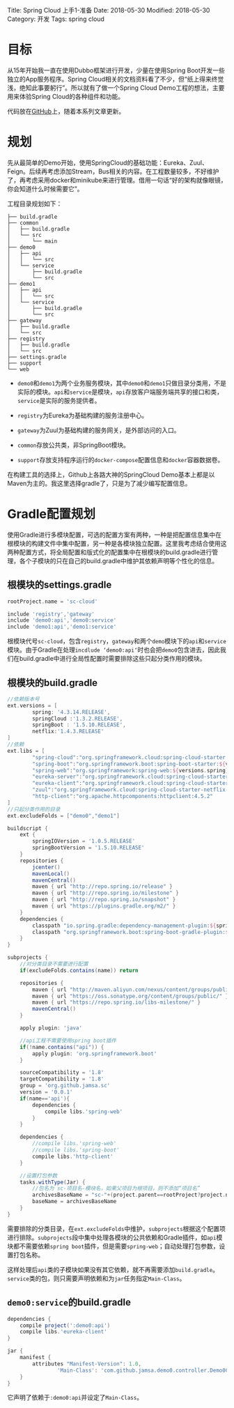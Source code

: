 Title: Spring Cloud 上手1-准备
Date: 2018-05-30
Modified: 2018-05-30
Category: 开发
Tags: spring cloud

# 目标

从15年开始我一直在使用Dubbo框架进行开发，少量在使用Spring Boot开发一些独立的App服务程序。Spring Cloud相关的文档资料看了不少，但“纸上得来终觉浅，绝知此事要躬行”。所以就有了做一个Spring Cloud Demo工程的想法，主要用来体验Spring Cloud的各种组件和功能。

代码放在[GitHub](https://github.com/Jamsa/sc-cloud)上，随着本系列文章更新。

# 规划

先从最简单的Demo开始，使用SpringCloud的基础功能：Eureka、Zuul、Feign。后续再考虑添加Stream，Bus相关的内容。在工程数量较多，不好维护了，再考虑采用docker和minikube来进行管理。借用一句话“好的架构就像眼镜，你会知道什么时候需要它”。

工程目录规划如下：

```
├── build.gradle
├── common
│   ├── build.gradle
│   └── src
│       └── main
├── demo0
│   ├── api
│   │   └── src
│   └── service
│       ├── build.gradle
│       └── src
├── demo1
│   ├── api
│   │   └── src
│   └── service
│       ├── build.gradle
│       └── src
├── gateway
│   ├── build.gradle
│   └── src
├── registry
│   ├── build.gradle
│   └── src
├── settings.gradle
├── support
└── web
```

 - `demo0`和`demo1`为两个业务服务模块，其中`demo0`和`demo1`只做目录分类用，不是实际的模块。`api`和`service`是模块，`api`存放客户端服务端共享的接口和类，`service`是实际的服务提供者。

 - `registry`为Eureka为基础构建的服务注册中心。
 
 - `gateway`为Zuul为基础构建的服务网关，是外部访问的入口。
 
 - `common`存放公共类，非SpringBoot模块。
 
 - `support`存放支持程序运行的`docker-compose`配置信息和`docker`容器数据卷。

在构建工具的选择上，Github上各路大神的SpringCloud Demo基本上都是以Maven为主的。我这里选择gradle了，只是为了减少编写配置信息。

# Gradle配置规划

使用Gradle进行多模块配置，可选的配置方案有两种，一种是把配置信息集中在根模块的构建文件中集中配置，另一种是各模块独立配置。这里我考虑结合使用这两种配置方式，将全局配置和版式化的配置集中在根模块的build.gradle进行管理，各个子模块的只在自己的build.gradle中维护其依赖声明等个性化的信息。

## 根模块的settings.gradle

```groovy
rootProject.name = 'sc-cloud'

include 'registry','gateway'
include 'demo0:api','demo0:service'
include 'demo1:api','demo1:service'
```
根模块代号`sc-cloud`，包含`registry`，`gateway`和两个`demo`模块下的`api`和`service`模块。由于Gradle在处理`incdlude ‘demo0:api‘`时也会把`demo0`包含进去，因此我们在build.gradle中进行全局性配置时需要排除这些只起分类作用的模块。

## 根模块的build.gradle

```groovy
//依赖版本号
ext.versions = [
        spring: '4.3.14.RELEASE',
        springCloud :'1.3.2.RELEASE',
        springBoot : '1.5.10.RELEASE',
        netflix:'1.4.3.RELEASE'
]
//依赖
ext.libs = [
        "spring-cloud":"org.springframework.cloud:spring-cloud-starter:${versions.springCloud}",
        "spring-boot":"org.springframework.boot:spring-boot-starter:${versions.springBoot}",
        "spring-web":"org.springframework:spring-web:${versions.spring}",
        "eureka-server":"org.springframework.cloud:spring-cloud-starter-netflix-eureka-server:${versions.netflix}",
        "eureka-client":"org.springframework.cloud:spring-cloud-starter-netflix-eureka-server:${versions.netflix}",
        "zuul":"org.springframework.cloud:spring-cloud-starter-netflix-zuul:${versions.netflix}",
        "http-client":"org.apache.httpcomponents:httpclient:4.5.2"
]
//只起分类作用的目录
ext.excludeFolds = ["demo0","demo1"]

buildscript {
    ext {
        springIOVersion = '1.0.5.RELEASE'
        springBootVersion = '1.5.10.RELEASE'
    }
    repositories {
        jcenter()
        mavenLocal()
        mavenCentral()
        maven { url "http://repo.spring.io/release" }
        maven { url "http://repo.spring.io/milestone" }
        maven { url "http://repo.spring.io/snapshot" }
        maven { url "https://plugins.gradle.org/m2/" }
    }
    dependencies {
        classpath "io.spring.gradle:dependency-management-plugin:${springIOVersion}"
        classpath "org.springframework.boot:spring-boot-gradle-plugin:${springBootVersion}"
    }
}

subprojects {
    //对分类目录不需要进行配置
    if(excludeFolds.contains(name)) return

    repositories {
        maven { url "http://maven.aliyun.com/nexus/content/groups/public/" }
        maven { url "https://oss.sonatype.org/content/groups/public/" }
        maven { url "https://repo.spring.io/libs-milestone/" }
        mavenCentral()
    }

    apply plugin: 'java'

    //api工程不需要使用spring boot插件
    if(!name.contains("api")) {
        apply plugin: 'org.springframework.boot'
    }

    sourceCompatibility = '1.8'
    targetCompatibility = '1.8'
    group = 'org.github.jamsa.sc'
    version = '0.0.1'
    if(name=='api'){
        dependencies {
            compile libs.'spring-web'
        }
    }

    dependencies {
        //compile libs.'spring-web'
        //compile libs.'spring-boot'
        compile libs.'http-client'
    }

    //设置打包参数
    tasks.withType(Jar) {
        //包名为 sc-项目名-模块名，如果父项目为根项目，则不添加“项目名”
        archivesBaseName = "sc-"+(project.parent==rootProject?project.name:project.parent.name+"-"+project.name)
        baseName = archivesBaseName
    }
}

```

需要排除的分类目录，在`ext.excludeFolds`中维护，`subprojects`根据这个配置项进行排除。`subprojects`段中集中处理各模块的公共依赖和Gradle插件，如`api`模块都不需要依赖`spring boot`插件，但是需要`spring-web`；自动处理打包参数，设置打包名称。

这样处理后`api`类的子模块如果没有其它依赖，就不再需要添加`build.gradle`。`service`类的包，则只需要声明依赖和为`jar`任务指定`Main-Class`。

## `demo0:service`的build.gradle

```groovy
dependencies {
    compile project(':demo0:api')
    compile libs.'eureka-client'
}

jar {
    manifest {
        attributes "Manifest-Version": 1.0,
                'Main-Class': 'com.github.jamsa.demo0.controller.Demo0Controller'
    }
}
```

它声明了依赖于`:demo0:api`并设定了`Main-Class`。
